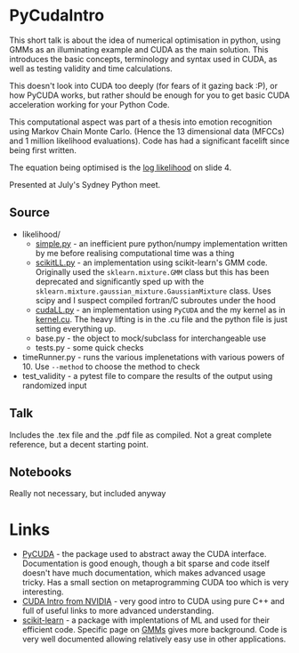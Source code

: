 # PyCudaIntro

This short talk is about the idea of numerical optimisation in python, using GMMs as an illuminating example and CUDA as the main solution. This introduces the basic concepts, terminology and syntax used in CUDA, as well as testing validity and time calculations.

This doesn't look into CUDA too deeply (for fears of it gazing back :P), or how PyCUDA works, but rather should be enough for you to get basic CUDA acceleration working for your Python Code. 

This computational aspect was part of a thesis into emotion recognition using Markov Chain Monte Carlo. (Hence the 13 dimensional data (MFCCs) and 1 million likelihood evaluations). Code has had a significant facelift since being first written.

The equation being optimised is the [log likelihood](Talk/pressi.pdf) on slide 4.

Presented at July's Sydney Python meet.

## Source

- likelihood/
	- [simple.py](source/likelihood/simple.py) - an inefficient pure python/numpy implementation written by me before realising computational time was a thing
	- [scikitLL.py](source/likelihood/scikitLL.py) - an implementation using scikit-learn's GMM code. Originally used the `sklearn.mixture.GMM` class but this has been deprecated and significantly sped up with the `sklearn.mixture.gaussian_mixture.GaussianMixture` class. Uses scipy and I suspect compiled fortran/C subroutes under the hood
	- [cudaLL.py](source/likelihood/cudaLL.py) - an implementation using `PyCUDA` and the my kernel as in [kernel.cu](source/likelihood/kernel.cu).  The heavy lifting is in the .cu file and the python file is just setting everything up.
	- base.py - the object to mock/subclass for interchangeable use
	- tests.py - some quick checks
- timeRunner.py - runs the various implenetations with various powers of 10. Use `--method` to choose the method to check
- test_validity - a pytest file to compare the results of the output using randomized input

## Talk

Includes the .tex file and the .pdf file as compiled. Not a great complete reference, but a decent starting point.

## Notebooks

Really not necessary, but included anyway

# Links

- [PyCUDA](https://documen.tician.de/pycuda/) - the package used to abstract away the CUDA interface. Documentation is good enough, though a bit sparse and code itself doesn't have much documentation, which makes advanced usage tricky. Has a small section on metaprogramming CUDA too which is very interesting.
- [CUDA Intro from NVIDIA](https://devblogs.nvidia.com/even-easier-introduction-cuda/) - very good intro to CUDA using pure C++ and full of useful links to more advanced understanding. 
- [scikit-learn](https://github.com/scikit-learn/scikit-learn) - a package with implentations of ML and used for their efficient code. Specific page on [GMMs](http://scikit-learn.org/stable/modules/mixture.html) gives more background. Code is very well documented allowing relatively easy use in other applications.
